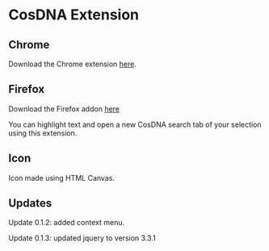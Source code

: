# CosDNA Extension

## Chrome

Download the Chrome extension [here](https://chrome.google.com/webstore/detail/cosdna-extension/apjcnjbhemlgjpfkbfdcmgopangnienl?hl=en-US&gl=US).

## Firefox

Download the Firefox addon [here](https://addons.mozilla.org/en-US/firefox/addon/cosdna-addon/)

You can highlight text and open a new CosDNA search tab of your selection using this extension.

## Icon

Icon made using HTML Canvas.

## Updates

Update 0.1.2: added context menu.

Update 0.1.3: updated jquery to version 3.3.1


